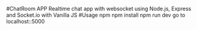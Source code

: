 #ChatRoom APP
Realtime chat app with websocket using Node.js, Express and Socket.io with Vanilla JS
#Usage
npm npm install
npm run dev
go to localhost::5000